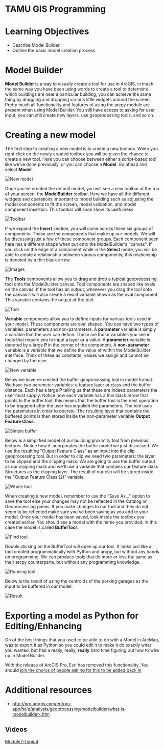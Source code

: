 # TAMU GIS Programming
# Learning Objectives
- Describe Model Builder 
- Outline the basic model creation process
# Model Builder
**Model Builder** is a way to visually create a tool for use in ArcGIS. In much the same way you have been using words to create a tool to determine which buildings are near a particular building, you can achieve the same thing by dragging and dropping various little widgets around the screen. Pretty much all functionality and features of using the arcpy module are present when using Model Builder. You still have access to asking for user input, you can still create new layers, use geoprocessing tools, and so on. 
>
# Creating a new model
The first step to creating a new model is to create a new toolbox. When you right click on the newly created toolbox you will be given the chance to create a new tool. Here you can choose between either a script-based tool like we've done previously, or you can choose a **Model**. Go ahead and select **Model**.
>
![New model](../images/modules/29/newmodel.png)
>
Once you've created the default model, you will see a new toolbar at the top of your screen, the **ModelBuilder** toolbar. Here we have all the different widgets and operations important to model building such as adjusting the model components to fit the screen, model validation, and model component insertion. This toolbar will soon show its usefulness.
>
![Toolbar](../images/modules/29/toolbar.png)
>
If we expand the **Insert** section, you will come across these six groups of components. These are the components that make up our models. We will be discussing just a few of these component groups. Each component seen here has a different shape when put onto the ModelBuilder's "canvas". If you click on the edge of a component while in the **Select** mode, you will be able to create a relationship between various components; this relationship is denoted by a thin black arrow.

>
![Images](../images/modules/29/images.png)
>
The **Tools** components allow you to drag and drop a typical geoprocessing tool onto the ModelBuilder canvas. Tool components are shaped like ovals on the canvas. If the tool has an output, whenever you drag the tool onto the canvas it will also create a result variable shown as the oval component. This variable contains the output of the tool.
>
![Tool](../images/modules/29/tool.png)
>
**Variable** components allow you to define inputs for various tools used in your model. These components are oval shaped. You can have two types of variables: parameters and non-parameters. A **parameter** variable is simply a variable that the user can define. These are those variables you see in tools that require you to input a layer or a value. A **parameter** variable is denoted by a large **P** in the corner of the component. A **non-parameter** variable is a variable that we define the value of within the ModelBuilder interface. Think of these as constants; values we assign and cannot be changed by the user.
>
![New variable](../images/modules/29/newvariable.png)
>
Below we have re-created the buffer geoprocessing tool in model format. We have two parameter variables: a feature layer or class and the buffer distance. Each has a large **P** telling us that these are indeed parameters the user must supply. Notice how each variable has a thin black arrow that points to the buffer tool; this means that the buffer tool is the next operation to be triggered after the user has supplied the parameters. The tool uses the parameters in order to operate. The resulting layer that contains the buffered points is then stored inside the non-parameter variable **Output Feature Class**.
>
![Simple buffer](../images/modules/29/simplebuffer.png)
>
Below is a simplified model of our building proximity tool from previous lectures. Notice how it incorporates the buffer model we just discussed. We use the resulting "Output Feature Class" as an input into the clip geoprocessing tool. But in order to clip we need two parameters: the layer to be clipped and the clipping mask. We are going to use the buffer output as our clipping mask and we'll use a variable that contains our feature class Structures as the clipping layer. The result of our clip will be stored inside the "Output Feature Class (2)" variable.
>
![Whole tool](../images/modules/29/wholetool.png)
>
When creating a new model, remember to use the "Save As..." option to save the tool else your changes may not be reflected in the Catalog or Geoprocessing panes. If you make changes to our tool and they do not seem to be reflected make sure you've been saving as you add to your model. Once your model has been saved, look inside the toolbox you created earlier. You should see a model with the name you provided; in this case the model is called **BufferTool**.
>
![Find tool](../images/modules/29/findtool.png)
>
Double clicking on the BufferTool will open up our tool. It looks just like a tool created programmatically with Python and arcpy, but without any hands on programming. We can produce tools that do more or less the same as their arcpy counterparts, but without any programming knowledge.
>
![Running tool](../images/modules/29/runningtool.png)
>
Below is the result of using the centroids of the parking garages as the input to be buffered in our model.
>
![Result](../images/modules/29/result.png)
>

# Exporting a model as Python for Editing/Enhancing

On of the best things that you used to be able to do with a Model in ArcMap, was to export it as Python so you could edit it to make it do exactly what you wanted, but had a really, really, **really** hard time figuring out how to wire up in Model Builder.

With the release of ArcGIS Pro, Esri has removed this functionality. You should [join the chorus of people asking for this to be added back in](https://community.esri.com/ideas/11384-add-export-model-to-python-script-back-to-arcgis-pro)

# Additional resources
- http://pro.arcgis.com/en/pro-app/help/analysis/geoprocessing/modelbuilder/what-is-modelbuilder-.htm


## Videos
[Module7-Topic4](https://youtu.be/wEEgE8X1tnU)